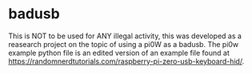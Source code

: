 # badusb
This is NOT to be used for ANY illegal activity, this was developed as a reasearch project on the topic of using a pi0W as a badusb. The pi0w example python file is an edited version of an example file found at https://randomnerdtutorials.com/raspberry-pi-zero-usb-keyboard-hid/.
